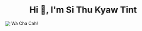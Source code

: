 <h1 align="center">Hi 👋, I'm Si Thu Kyaw Tint</h1>
<img display="inline" src="https://media2.giphy.com/media/1fYi7IQLtBuRm2nPNo/200w.gif" align="center">
<span>Wa Cha Cah!</span>


